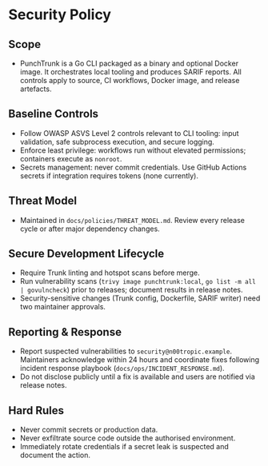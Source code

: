 # Security Policy

## Scope

- PunchTrunk is a Go CLI packaged as a binary and optional Docker image. It orchestrates local tooling and produces SARIF reports. All controls apply to source, CI workflows, Docker image, and release artefacts.

## Baseline Controls

- Follow OWASP ASVS Level 2 controls relevant to CLI tooling: input validation, safe subprocess execution, and secure logging.
- Enforce least privilege: workflows run without elevated permissions; containers execute as `nonroot`.
- Secrets management: never commit credentials. Use GitHub Actions secrets if integration requires tokens (none currently).

## Threat Model

- Maintained in `docs/policies/THREAT_MODEL.md`. Review every release cycle or after major dependency changes.

## Secure Development Lifecycle

- Require Trunk linting and hotspot scans before merge.
- Run vulnerability scans (`trivy image punchtrunk:local`, `go list -m all | govulncheck`) prior to releases; document results in release notes.
- Security-sensitive changes (Trunk config, Dockerfile, SARIF writer) need two maintainer approvals.

## Reporting & Response

- Report suspected vulnerabilities to `security@n00tropic.example`. Maintainers acknowledge within 24 hours and coordinate fixes following incident response playbook (`docs/ops/INCIDENT_RESPONSE.md`).
- Do not disclose publicly until a fix is available and users are notified via release notes.

## Hard Rules

- Never commit secrets or production data.
- Never exfiltrate source code outside the authorised environment.
- Immediately rotate credentials if a secret leak is suspected and document the action.
